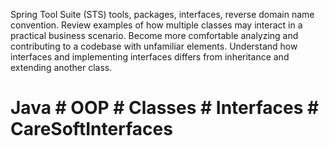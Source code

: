 Spring Tool Suite (STS) tools, packages, interfaces, reverse domain name convention. 
Review examples of how multiple classes may interact in a practical business scenario.
Become more comfortable analyzing and contributing to a codebase with unfamiliar elements.
Understand how interfaces and implementing interfaces differs from inheritance and extending another class.
# Java # OOP # Classes # Interfaces # CareSoftInterfaces
